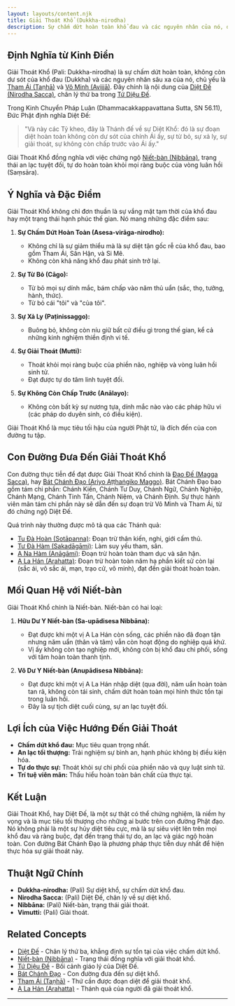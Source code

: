 ```yaml
---
layout: layouts/content.njk
title: Giải Thoát Khổ (Dukkha-nirodha)
description: Sự chấm dứt hoàn toàn khổ đau và các nguyên nhân của nó, đồng nghĩa với Niết-bàn, là mục tiêu cuối cùng trong Phật giáo và là nội dung của Diệt Đế.
---
```


## Định Nghĩa từ Kinh Điển

Giải Thoát Khổ (Pali: Dukkha-nirodha) là sự chấm dứt hoàn toàn, không còn dư sót của khổ đau (Dukkha) và các nguyên nhân sâu xa của nó, chủ yếu là [Tham Ái (Taṇhā)](/content/tham-ai/) và [Vô Minh (Avijjā)](/content/vo-minh/). Đây chính là nội dung của [Diệt Đế (Nirodha Sacca)](/content/diet-de/), chân lý thứ ba trong [Tứ Diệu Đế](/content/tu-dieu-de/).

Trong Kinh Chuyển Pháp Luân (Dhammacakkappavattana Sutta, SN 56.11), Đức Phật định nghĩa Diệt Đế:
> "Và này các Tỷ kheo, đây là Thánh đế về sự Diệt Khổ: đó là sự đoạn diệt hoàn toàn không còn dư sót của chính Ái ấy, sự từ bỏ, sự xả ly, sự giải thoát, sự không còn chấp trước vào Ái ấy."

Giải Thoát Khổ đồng nghĩa với việc chứng ngộ [Niết-bàn (Nibbāna)](/content/niet-ban/), trạng thái an lạc tuyệt đối, tự do hoàn toàn khỏi mọi ràng buộc của vòng luân hồi (Saṃsāra).

## Ý Nghĩa và Đặc Điểm

Giải Thoát Khổ không chỉ đơn thuần là sự vắng mặt tạm thời của khổ đau hay một trạng thái hạnh phúc thế gian. Nó mang những đặc điểm sau:

1.  **Sự Chấm Dứt Hoàn Toàn (Asesa-virāga-nirodho):**
    *   Không chỉ là sự giảm thiểu mà là sự diệt tận gốc rễ của khổ đau, bao gồm Tham Ái, Sân Hận, và Si Mê.
    *   Không còn khả năng khổ đau phát sinh trở lại.

2.  **Sự Từ Bỏ (Cāgo):**
    *   Từ bỏ mọi sự dính mắc, bám chấp vào năm thủ uẩn (sắc, thọ, tưởng, hành, thức).
    *   Từ bỏ cái "tôi" và "của tôi".

3.  **Sự Xả Ly (Paṭinissaggo):**
    *   Buông bỏ, không còn níu giữ bất cứ điều gì trong thế gian, kể cả những kinh nghiệm thiền định vi tế.

4.  **Sự Giải Thoát (Mutti):**
    *   Thoát khỏi mọi ràng buộc của phiền não, nghiệp và vòng luân hồi sinh tử.
    *   Đạt được tự do tâm linh tuyệt đối.

5.  **Sự Không Còn Chấp Trước (Anālayo):**
    *   Không còn bất kỳ sự nương tựa, dính mắc nào vào các pháp hữu vi (các pháp do duyên sinh, có điều kiện).

Giải Thoát Khổ là mục tiêu tối hậu của người Phật tử, là đích đến của con đường tu tập.

## Con Đường Đưa Đến Giải Thoát Khổ

Con đường thực tiễn để đạt được Giải Thoát Khổ chính là [Đạo Đế (Magga Sacca)](/content/dao-de/), hay [Bát Chánh Đạo (Ariyo Aṭṭhaṅgiko Maggo)](/content/bat-chanh-dao/). Bát Chánh Đạo bao gồm tám chi phần: Chánh Kiến, Chánh Tư Duy, Chánh Ngữ, Chánh Nghiệp, Chánh Mạng, Chánh Tinh Tấn, Chánh Niệm, và Chánh Định. Sự thực hành viên mãn tám chi phần này sẽ dẫn đến sự đoạn trừ Vô Minh và Tham Ái, từ đó chứng ngộ Diệt Đế.

Quá trình này thường được mô tả qua các Thánh quả:
-   [Tu Đà Hoàn (Sotāpanna)](/content/tu-da-hoan/): Đoạn trừ thân kiến, nghi, giới cấm thủ.
-   [Tư Đà Hàm (Sakadāgāmi)](/content/tu-da-ham/): Làm suy yếu tham, sân.
-   [A Na Hàm (Anāgāmi)](/content/a-na-ham/): Đoạn trừ hoàn toàn tham dục và sân hận.
-   [A La Hán (Arahatta)](/content/a-la-han/): Đoạn trừ hoàn toàn năm hạ phần kiết sử còn lại (sắc ái, vô sắc ái, mạn, trạo cử, vô minh), đạt đến giải thoát hoàn toàn.

## Mối Quan Hệ với Niết-bàn

Giải Thoát Khổ chính là Niết-bàn. Niết-bàn có hai loại:
1.  **Hữu Dư Y Niết-bàn (Sa-upādisesa Nibbāna):**
    *   Đạt được khi một vị A La Hán còn sống, các phiền não đã đoạn tận nhưng năm uẩn (thân và tâm) vẫn còn hoạt động do nghiệp quá khứ.
    *   Vị ấy không còn tạo nghiệp mới, không còn bị khổ đau chi phối, sống với tâm hoàn toàn thanh tịnh.

2.  **Vô Dư Y Niết-bàn (Anupādisesa Nibbāna):**
    *   Đạt được khi một vị A La Hán nhập diệt (qua đời), năm uẩn hoàn toàn tan rã, không còn tái sinh, chấm dứt hoàn toàn mọi hình thức tồn tại trong luân hồi.
    *   Đây là sự tịch diệt cuối cùng, sự an lạc tuyệt đối.

## Lợi Ích của Việc Hướng Đến Giải Thoát

-   **Chấm dứt khổ đau:** Mục tiêu quan trọng nhất.
-   **An lạc tối thượng:** Trải nghiệm sự bình an, hạnh phúc không bị điều kiện hóa.
-   **Tự do thực sự:** Thoát khỏi sự chi phối của phiền não và quy luật sinh tử.
-   **Trí tuệ viên mãn:** Thấu hiểu hoàn toàn bản chất của thực tại.

## Kết Luận

Giải Thoát Khổ, hay Diệt Đế, là một sự thật có thể chứng nghiệm, là niềm hy vọng và là mục tiêu tối thượng cho những ai bước trên con đường Phật đạo. Nó không phải là một sự hủy diệt tiêu cực, mà là sự siêu việt lên trên mọi khổ đau và ràng buộc, đạt đến trạng thái tự do, an lạc và giác ngộ hoàn toàn. Con đường Bát Chánh Đạo là phương pháp thực tiễn duy nhất để hiện thực hóa sự giải thoát này.

## Thuật Ngữ Chính

-   **Dukkha-nirodha:** (Pali) Sự diệt khổ, sự chấm dứt khổ đau.
-   **Nirodha Sacca:** (Pali) Diệt Đế, chân lý về sự diệt khổ.
-   **Nibbāna:** (Pali) Niết-bàn, trạng thái giải thoát.
-   **Vimutti:** (Pali) Giải thoát.

## Related Concepts

-   [Diệt Đế](/content/diet-de/) - Chân lý thứ ba, khẳng định sự tồn tại của việc chấm dứt khổ.
-   [Niết-bàn (Nibbāna)](/content/niet-ban/) - Trạng thái đồng nghĩa với giải thoát khổ.
-   [Tứ Diệu Đế](/content/tu-dieu-de/) - Bối cảnh giáo lý của Diệt Đế.
-   [Bát Chánh Đạo](/content/bat-chanh-dao/) - Con đường đưa đến sự diệt khổ.
-   [Tham Ái (Taṇhā)](/content/tham-ai/) - Thứ cần được đoạn diệt để giải thoát khổ.
-   [A La Hán (Arahatta)](/content/a-la-han/) - Thánh quả của người đã giải thoát khổ.

--- 